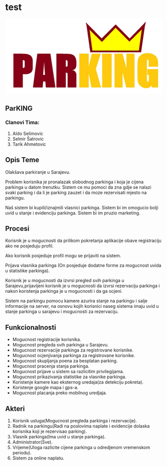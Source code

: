 # test

<p align="center">
  <img src ="https://github.com/ssatrovic1/test/blob/master/logo.png"/>
</p>

## ParKING

### Clanovi Tima:
1. Aldo Selimovic
2. Selmir Šatrovic
3. Tarik Ahmetovic

## Opis Teme

Olakšava parkiranje u Sarajevu.

Problem korisnika je pronalazak slobodnog parkinga i koja je cijena parkinga u datom trenutku. Sistem ce mu pomoci da zna gdje se nalazi svaki parking i da li je parking zauzet i da moze rezervisati mjesto na parkingu.

Naš sistem bi kupili/iznajmili vlasnici parkinga. Sistem bi im omogucio bolji uvid u stanje i evidenciju parkinga. Sistem bi im pruzio marketing.

## Procesi

Korisnik je u mogucnosti da prilikom pokretanja aplikacije obave registraciju ako ne posjeduju profil.

Ako korisnik posjeduje profil mogu se prijaviti na sistem.

Prijava vlasnika parkinga (On posjeduje dodatne forme za mogucnost uvida u statistike parkinga).

Korisnik je u mogucnosti da izvrsi pregled svih parkinga u Sarajevu,prijavljeni korisnik je u mogucnosti da izvrsi rezervaciju parkinga i nakon koristenja parkinga je u mogucnosti i da ga ocjeni.

Sistem na parkingu pomocu kamere azurira stanje na parkingu i salje informacije na server, na osnovu kojih korisnici naseg sistema imaju uvid u stanje parkinga u sarajevu i mogucnosti za rezervaciju.

## Funkcionalnosti

- Mogucnost registracije korisnika.
- Mogucnost pregleda svih parkinga u Sarajevu.
- Mogucnost rezervacije parkinga za registrovane korisnike.
- Mogucnost ocjenjivanja parkinga za registrovane korisnike.
- Mogucnost skupljanja poena za besplatan parking.
- Mogucnost pracenja stanja parkinga.
- Mogucnost prijave u sistem sa razlicitim privilegijama.
- Mogucnost prikazivanja statistike za vlasnike parkinga.
- Koristenje kamere kao eksternog uredaja(za detekciju pokreta).
- Koristenje google mapa i gps-a.
- Mogucnost placanja preko mobilnog uredjaja.

## Akteri

1. Korisnik usluga(Mogucnost pregleda parkinga i rezervacije).
2. Radnik na parkingu(Radi na poslovima naplate i evidencije dolaska korisnika koji je rezervisao parking).
3. Vlasnik parkinga(Ima uvid u stanje parkinga).
4. Administrator(Sve).
5. Vrijeme(Uloga razlicite cijene parkinga u odredjenom vremenskom periodu).
6. Sistem za online naplatu.
